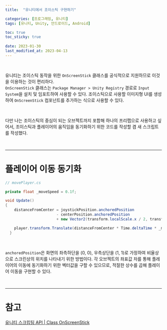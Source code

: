 ```yaml
---
title:  "유니티에서 조이스틱 구현하기"

categories: [프로그래밍, 유니티]
tags: [유니티, Unity, 안드로이드, Android]

toc: true
toc_sticky: true
 
date: 2023-01-30
last_modified_at: 2023-04-13
---
```


<br>

유니티는 조이스틱 동작을 위한 `OnScreenStick` 클래스를 공식적으로 지원하므로 이것을 이용하는 것이 편리하다.  
`OnScreenStick` 클래스는 `Package Manager > Unity Registry` 경로로 `Input System`을 설치 및 임포트하여 사용할 수 있다. 조이스틱으로 사용할 이미지형 UI를 생성하여 `OnScreenStick` 컴포넌트를 추가하는 식으로 사용할 수 있다.

<br>

다만 나는 조이스틱의 중심이 되는 오브젝트까지 포함해 하나의 프리팹으로 사용하고 싶어서, 조이스틱과 플레이어의 움직임을 동기화하기 위한 코드를 작성할 겸 새 스크립트를 작성했다.

<br>

---

# 플레이어 이동 동기화

```cs
// movePlayer.cs

private float _moveSpeed = 0.1f;

void Update()
{
    distanceFromCenter = joystickPosition.anchoredPosition
                       - centerPosition.anchoredPosition
                       + new Vector2(transform.localScale.x / 2, transform.localScale.y / 2);

    player.transform.Translate(distanceFromCenter * Time.deltaTime * _moveSpeed);
  }
```

<br>

`anchoredPosition`은 화면의 좌측하단을 (0, 0), 우측상단을 (1, 1)로 가정하여 비율상으로 스크린상의 위치를 나타내기 위한 방법이다. 각 오브젝트의 좌표값 차를 통해 플레이어의 이동에 동기화하기 위한 벡터값을 구할 수 있으므로, 적절한 상수를 곱해 플레이어 이동을 구현할 수 있다.

<br>

---
# 참고
[유니티 스크립팅 API | Class OnScreenStick](https://docs.unity3d.com/Packages/com.unity.inputsystem@1.0/api/UnityEngine.InputSystem.OnScreen.OnScreenStick.html)